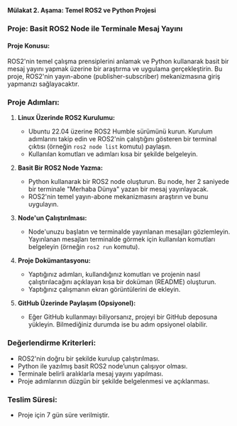 

**Mülakat 2. Aşama: Temel ROS2 ve Python Projesi**

### Proje: Basit ROS2 Node ile Terminale Mesaj Yayını

#### Proje Konusu:
ROS2'nin temel çalışma prensiplerini anlamak ve Python kullanarak basit bir mesaj yayını yapmak üzerine bir araştırma ve uygulama gerçekleştirin. Bu proje, ROS2'nin yayın-abone (publisher-subscriber) mekanizmasına giriş yapmanızı sağlayacaktır.

### Proje Adımları:

1. **Linux Üzerinde ROS2 Kurulumu:**
   - Ubuntu 22.04 üzerine ROS2 Humble sürümünü kurun. Kurulum adımlarını takip edin ve ROS2'nin çalıştığını gösteren bir terminal çıktısı (örneğin `ros2 node list` komutu) paylaşın.
   - Kullanılan komutları ve adımları kısa bir şekilde belgeleyin.

2. **Basit Bir ROS2 Node Yazma:**
   - Python kullanarak bir ROS2 node oluşturun. Bu node, her 2 saniyede bir terminale "Merhaba Dünya" yazan bir mesaj yayınlayacak.
   - ROS2'nin temel yayın-abone mekanizmasını araştırın ve bunu uygulayın.

3. **Node'un Çalıştırılması:**
   - Node'unuzu başlatın ve terminalde yayınlanan mesajları gözlemleyin. Yayınlanan mesajları terminalde görmek için kullanılan komutları belgeleyin (örneğin `ros2 run` komutu).

4. **Proje Dokümantasyonu:**
   - Yaptığınız adımları, kullandığınız komutları ve projenin nasıl çalıştırılacağını açıklayan kısa bir doküman (README) oluşturun.
   - Yaptığınız çalışmanın ekran görüntülerini de ekleyin.

5. **GitHub Üzerinde Paylaşım (Opsiyonel):**
   - Eğer GitHub kullanmayı biliyorsanız, projeyi bir GitHub deposuna yükleyin. Bilmediğiniz durumda ise bu adım opsiyonel olabilir.

### Değerlendirme Kriterleri:
- ROS2'nin doğru bir şekilde kurulup çalıştırılması.
- Python ile yazılmış basit ROS2 node’unun çalışıyor olması.
- Terminale belirli aralıklarla mesaj yayını yapılması.
- Proje adımlarının düzgün bir şekilde belgelenmesi ve açıklanması.

### Teslim Süresi:
- Proje için 7 gün süre verilmiştir.
